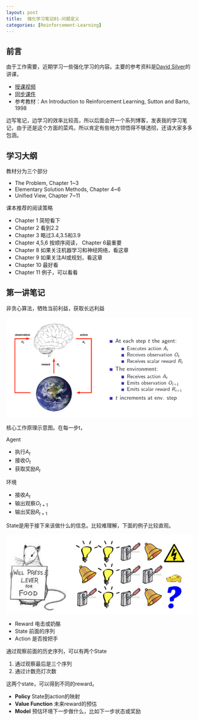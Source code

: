 ```yaml
---
layout: post
title:  强化学习笔记01-问题定义
categories: [Reinforcement-Learning]
---
```



## 前言
由于工作需要，近期学习一些强化学习的内容。主要的参考资料是[David Silver](http://www0.cs.ucl.ac.uk/staff/d.silver/web/Home.html)的讲课，

* [授课视频](https://www.youtube.com/watch?v=2pWv7GOvuf0)
* [同步课件](http://www0.cs.ucl.ac.uk/staff/d.silver/web/Teaching.html)
* 参考教材：An Introduction to Reinforcement Learning, Sutton and Barto, 1998


边写笔记，边学习的效率比较高，所以后面会开一个系列博客，发表我的学习笔记，由于还是这个方面的菜鸡，所以肯定有些地方领悟得不够透彻，还请大家多多包涵。



## 学习大纲

教材分为三个部分

* The Problem, Chapter 1~3
* Elementary Solution Methods, Chapter 4~6
* Unified View, Chapter 7~11



课本推荐的阅读策略

* Chapter 1 简短看下
* Chapter 2 看到2.2
* Chapter 3 略过3.4,3.5和3.9
* Chapter 4,5,6 按顺序阅读， Chapter 6最重要
* Chapter 8  如果关注机器学习和神经网络，看这章
* Chapter 9 如果关注AI或规划，看这章
* Chapter 10 最好看
* Chapter 11 例子，可以看看




## 第一讲笔记


非贪心算法，牺牲当前利益，获取长远利益

![core works](/img/rl_core_flow.png)

核心工作原理示意图。在每一步t，

Agent



  * 执行$A_t$
  * 接收$O_t$
  * 获取奖励$R_t$

环境



  * 接收$A_t$
  * 输出观察$O_{t+1}$
  * 输出奖励$R_{t+1}$



State是用于接下来该做什么的信息。比较难理解，下面的例子比较直观。


![state example](/img/state_example.png)

* Reward 电击或奶酪
* State 前面的序列
* Action 是否按把手


通过观察前面的历史序列，可以有两个State

1. 通过观察最后是三个序列
2. 通过计数亮灯次数

这两个state，可以得到不同的reward。


* **Policy** State到action的映射
* **Value Function** 未来reward的预估
* **Model** 预估环境下一步做什么，比如下一步状态或奖励



